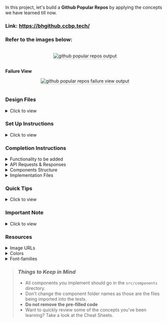 In this project, let's build a **Github Popular Repos** by applying the concepts we have learned till now.

### Link: https://bhgithub.ccbp.tech/

### Refer to the images below:

 <br/>
 <div style="text-align: center;">
     <img src="https://assets.ccbp.in/frontend/content/react-js/github-popular-repos-output.gif" alt="github popular repos output" style="max-width:70%;box-shadow:0 2.8px 2.2px rgba(0, 0, 0, 0.12)">
 </div>
 <br/>

**Failure View**

 <div style="text-align: center;">
     <img src="https://assets.ccbp.in/frontend/content/react-js/github-popular-repos-error-view-output.gif" alt="github popular repos failure view output" style="max-width:70%;box-shadow:0 2.8px 2.2px rgba(0, 0, 0, 0.12)">
 </div>
 <br/>

### Design Files

<details>
<summary>Click to view</summary>

- [Extra Small (Size < 576px) and Small (Size >= 576px)](https://assets.ccbp.in/frontend/content/react-js/github-repos-sm-outputs.png)
- [Medium (Size >= 768px), Large (Size >= 992px) and Extra Large (Size >= 1200px) - Success](https://assets.ccbp.in/frontend/content/react-js/github-repos-lg-success-output.png)
- [Medium (Size >= 768px), Large (Size >= 992px) and Extra Large (Size >= 1200px) - Loading](https://assets.ccbp.in/frontend/content/react-js/github-repos-lg-loading-output.png)
- [Medium (Size >= 768px), Large (Size >= 992px) and Extra Large (Size >= 1200px) - Failure](https://assets.ccbp.in/frontend/content/react-js/github-repos-error-view-lg-output.png)

</details>

### Set Up Instructions

<details>
<summary>Click to view</summary>

- Download dependencies by running `npm install`
- Start up the app using `npm start`
</details>

### Completion Instructions

<details>
<summary>Functionality to be added</summary>
<br/>

The app must have the following functionalities

- When the app is opened initially,
  - An HTTP GET request should be made to **githubReposApiUrl** with query parameter as `language` and its initial value as `ALL`
  - **_loader_** should be displayed while fetching the data
  - After the data is fetched successfully, display the repositories list received in the response

- When a language filter is active
  - An HTTP GET request should be made to the above-mentioned URL with the `id` of the active language
  - **_loader_** should be displayed while fetching the data
  - After the data is fetched successfully, display the repositories list received in the response

- The `GithubPopularRepos` component is provided with `languageFiltersData`. It consists of a list of language filter objects with the following properties in each language filter object

  |   Key    | Data Type |
  | :------: | :-------: |
  |    id    |   String  |
  | language |   String  |

</details>

<details>

<summary>API Requests & Responses</summary>
<br>

**githubReposApiUrl**

#### API: `https://apis.ccbp.in/popular-repos`

#### Example: `https://apis.ccbp.in/popular-repos?language=ALL`

#### Method: `GET`

#### Description:

Returns a response containing the list of repositories

#### Response

```json
{
  "popular_repos": [
    {
	  "name": "freeCodeCamp",
      "id": 28457823,
      "issues_count": 154,
      "forks_count": 26651,
      "stars_count": 331304,
      "avatar_url": "https://avatars.githubusercontent.com/u/9892522?v=4"
    }, 
      ...
  ],
}
```

</details>

<details>
<summary>Components Structure</summary>

<br/>
<div style="text-align: center;">
    <img src="https://assets.ccbp.in/frontend/content/react-js/github-popular-repos-component-breakdown-structure.png" alt="component-breakdown-structure" style="max-width:100%;box-shadow:0 2.8px 2.2px rgba(0, 0, 0, 0.12)">
</div>
<br/>

</details>

<details>
<summary>Implementation Files</summary>
<br/>

Use these files to complete the implementation:

- `src/components/GithubPopularRepos/index.js`
- `src/components/GithubPopularRepos/index.css`
- `src/components/LanguageFilterItem/index.js`
- `src/components/LanguageFilterItem/index.css`
- `src/components/RepositoryItem/index.js`
- `src/components/RepositoryItem/index.css`
</details>

### Quick Tips

<details close>
<summary>Click to view</summary>
<br>

- To display the animated loader, we need to import the `Loader` component using the below statement

  ```jsx
  import Loader from 'react-loader-spinner'
  ```

- In order to display the given animated loader, pass the `type` and `color` props to the `Loader` component with values as **ThreeDots** and **#0284c7**, respectively

  ```jsx
  <Loader type="ThreeDots" color="#0284c7" height={80} width={80} />
  ```

  <br/>  
</details>

### Important Note

<details>
<summary>Click to view</summary>

<br/>

**The following instructions are required for the tests to pass**

 - Wrap the `Loader` component with an HTML container element and add the `testid` attribute value as **loader** to it

   ```jsx
   <div testid="loader">
      <Loader type="ThreeDots" color="#0284c7" height={80} width={80} />
   </div>
   ```

</details>

### Resources

<details>
<summary>Image URLs</summary>

- [https://assets.ccbp.in/frontend/react-js/stars-count-img.png](https://assets.ccbp.in/frontend/react-js/stars-count-img.png) alt should be **stars**
- [https://assets.ccbp.in/frontend/react-js/forks-count-img.png](https://assets.ccbp.in/frontend/react-js/forks-count-img.png) alt should be **forks**
- [https://assets.ccbp.in/frontend/react-js/issues-count-img.png](https://assets.ccbp.in/frontend/react-js/issues-count-img.png) alt should be **open issues**
- [https://assets.ccbp.in/frontend/react-js/api-failure-view.png](https://assets.ccbp.in/frontend/react-js/api-failure-view.png) alt should be **failure view**

</details>

<details>
<summary>Colors</summary>

<br/>

<div style="background-color: #0284c7; width: 150px; padding: 10px; color: white">Hex: #0284c7</div>
<div style="background-color: #ffffff; width: 150px; padding: 10px; color: black">Hex: #ffffff</div>
<div style="background-color: #0f172a; width: 150px; padding: 10px; color: white">Hex: #0f172a</div>
<div style="background-color: #f8f8ff; width: 150px; padding: 10px; color: black">Hex: #f8f8ff</div>
<div style="background-color: #e73959; width: 150px; padding: 10px; color: white">Hex: #e73959</div>
<div style="background-color: #1e293b; width: 150px; padding: 10px; color: white">Hex: #1e293b</div>

</details>

<details>
<summary>Font-families</summary>

- Roboto
- Lobster

</details>

> ### _Things to Keep in Mind_
>
> - All components you implement should go in the `src/components` directory.
> - Don't change the component folder names as those are the files being imported into the tests.
> - **Do not remove the pre-filled code**
> - Want to quickly review some of the concepts you’ve been learning? Take a look at the Cheat Sheets.
